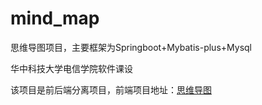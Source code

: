 # mind_map

思维导图项目，主要框架为Springboot+Mybatis-plus+Mysql

华中科技大学电信学院软件课设

该项目是前后端分离项目，前端项目地址：[思维导图](https://github.com/Yxd-1/vue_mind_map)
